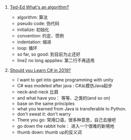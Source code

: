 1. [Ted-Ed What's an algorithm?](https://www.ted.com/talks/david_malan_what_s_an_algorithm#t-200400)
   - algorithm: 算法
   - pseudo code: 伪代码
   - initialize: 初始化
   - convention: 约定、惯例
   - indentation: 缩进
   - loop: 循环
   - so far, so good: 到目前为止还好
   - line2 no long appplies: 第二行不再适用

2. [Should you Learn C# in 2019?](https://www.youtube.com/watch?v=2KHjrvNHIZc)
   - I want to get into game programming with unity
   - C# was modeled after java : C#从模仿Java起步
   - neck-and-neck 比肩
   - and what have you： 等等、之类的(and so on)
   - base on the same principles
   - what you learned from Java is transferable to Python.
   - don't sweat it: don't warry
   - There you go: 常用口语，很多种意思，自己去搜吧
   - go down the rabbit hole： 进入一个很难的新境地
   - thumb down: thumb up的反义词
